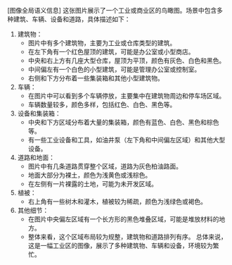 [图像全局语义信息] 这张图片展示了一个工业或商业区的鸟瞰图。场景中包含多种建筑、车辆、设备和道路，具体描述如下：
1. 建筑物：
   - 图片中有多个建筑物，主要为工业或仓库类型的建筑。
   - 在左下角有一个红色屋顶的建筑，可能是办公室或小型商店。
   - 中央和右上方有几座大型仓库，屋顶为平顶，颜色有灰色、白色和黑色。
   - 中间偏左有一个白色的小型建筑，可能是管理办公室或控制室。
   - 右侧和下方分布着一些集装箱和其他小型建筑物。
2. 车辆：
   - 在图片中可以看到多个车辆停放，主要集中在建筑物周边和停车场区域。
   - 车辆数量较多，颜色多样，包括红色、白色、黑色等。
3. 设备和集装箱：
   - 中央和下方区域分布着大量的集装箱，颜色有蓝色、白色、黑色和棕色等。
   - 有一些工业设备和工具，如油井泵（左下角和中间偏左区域）和其他大型设备。
4. 道路和地面：
   - 图片中有几条道路贯穿整个区域，道路为灰色柏油路面。
   - 地面大部分为裸土，颜色为浅黄色或浅棕色。
   - 在左侧有一片裸露的土地，可能为未开发区域。
5. 植被：
   - 右上角有一些树木和灌木，植被较为稀疏，颜色为浅绿色或褐色。
6. 其他细节：
   - 在图片中央偏左区域有一个长方形的黑色堆叠区域，可能是堆放材料的地方。
   - 整体来看，这个区域布局较为规整，建筑物和道路排列有序。
总体来说，这是一幅工业区的图像，展示了多种建筑物、车辆和设备，环境较为繁忙。
